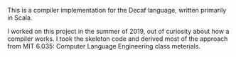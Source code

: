 This is a compiler implementation for the Decaf language, written primarily in Scala. 

I worked on this project in the summer of 2019, out of curiosity about how a compiler works. I took the skeleton code and derived most of the approach from MIT 6.035: Computer Language Engineering class meterials. 
